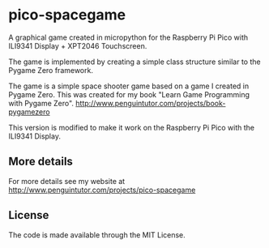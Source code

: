 # pico-spacegame
A graphical game created in micropython for the Raspberry Pi Pico with ILI9341 Display + XPT2046 Touchscreen.

The game is implemented by creating a simple class structure similar to the Pygame Zero framework. 

The game is a simple space shooter game based on a game I created in Pygame Zero. This was created for my book "Learn Game Programming with Pygame Zero". http://www.penguintutor.com/projects/book-pygamezero 

This version is modified to make it work on the Raspberry Pi Pico with the ILI9341 Display. 

## More details

For more details see my website at http://www.penguintutor.com/projects/pico-spacegame

## License

The code is made available through the MIT License.